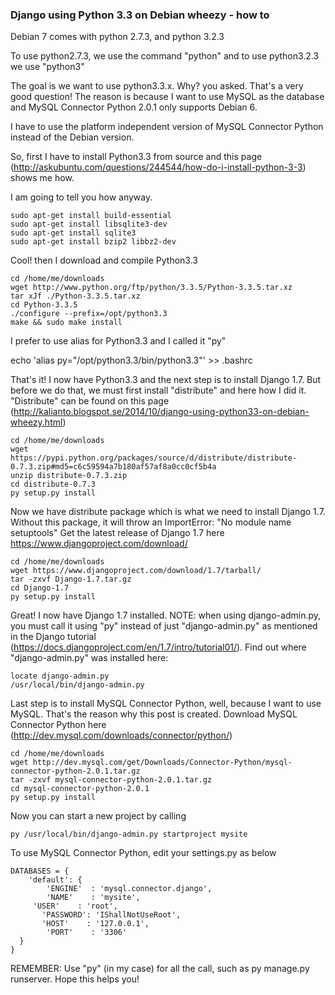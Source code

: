 ### Django using Python 3.3 on Debian wheezy - how to

Debian 7 comes with python 2.7.3, and python 3.2.3

To use python2.7.3, we use the command "python" and to use python3.2.3 we use "python3"

The goal is we want to use python3.3.x. Why? you asked. That's a very good question!
The reason is because I want to use MySQL as the database and MySQL Connector Python 2.0.1 only supports Debian 6.

I have to use the platform independent version of MySQL Connector Python instead of the Debian version.

So, first I have to install Python3.3 from source and this page (http://askubuntu.com/questions/244544/how-do-i-install-python-3-3)  shows me how.

I am going to tell you how anyway.

	sudo apt-get install build-essential
	sudo apt-get install libsqlite3-dev
	sudo apt-get install sqlite3
	sudo apt-get install bzip2 libbz2-dev

Cool! then I download and compile Python3.3

	
	cd /home/me/downloads
	wget http://www.python.org/ftp/python/3.3.5/Python-3.3.5.tar.xz
	tar xJf ./Python-3.3.5.tar.xz
	cd Python-3.3.5
	./configure --prefix=/opt/python3.3
	make && sudo make install

I prefer to use alias for Python3.3 and I called it "py"

echo 'alias py="/opt/python3.3/bin/python3.3"' >> .bashrc

That's it! I now have Python3.3 and the next step is to install Django 1.7. But before we do that, we must first install "distribute" and here how I did it. "Distribute" can be found on this page (http://kalianto.blogspot.se/2014/10/django-using-python33-on-debian-wheezy.html)
	
	cd /home/me/downloads
	wget 		https://pypi.python.org/packages/source/d/distribute/distribute-0.7.3.zip#md5=c6c59594a7b180af57af8a0cc0cf5b4a
	unzip distribute-0.7.3.zip
	cd distribute-0.7.3
	py setup.py install

Now we have distribute package which is what we need to install Django 1.7. Without this package, it will throw an ImportError: "No module name setuptools"
Get the latest release of Django 1.7 here https://www.djangoproject.com/download/

	cd /home/me/downloads
	wget https://www.djangoproject.com/download/1.7/tarball/
	tar -zxvf Django-1.7.tar.gz
	cd Django-1.7
	py setup.py install

Great! I now have Django 1.7 installed. NOTE: when using django-admin.py, you must call it using "py" instead of just "django-admin.py" as mentioned in the Django tutorial (https://docs.djangoproject.com/en/1.7/intro/tutorial01/).
Find out where "django-admin.py" was installed here:

	locate django-admin.py
	/usr/local/bin/django-admin.py

Last step is to install MySQL Connector Python, well, because I want to use MySQL. That's the reason why this post is created.
Download MySQL Connector Python here (http://dev.mysql.com/downloads/connector/python/)
	
	cd /home/me/downloads
	wget http://dev.mysql.com/get/Downloads/Connector-Python/mysql-	connector-python-2.0.1.tar.gz
	tar -zxvf mysql-connector-python-2.0.1.tar.gz
	cd mysql-connector-python-2.0.1
	py setup.py install

Now you can start a new project by calling
	
	py /usr/local/bin/django-admin.py startproject mysite

To use MySQL Connector Python, edit your settings.py as below
	
	DATABASES = {
    	'default': {
        	'ENGINE'  : 'mysql.connector.django',
	        'NAME'    : 'mysite',
       	 'USER'    : 'root',
     	   'PASSWORD': 'IShallNotUseRoot',
     	   'HOST'    : '127.0.0.1',
    	    'PORT'    : '3306'
  	  }
	}

REMEMBER: Use "py" (in my case) for all the call, such as py manage.py runserver.
Hope this helps you!